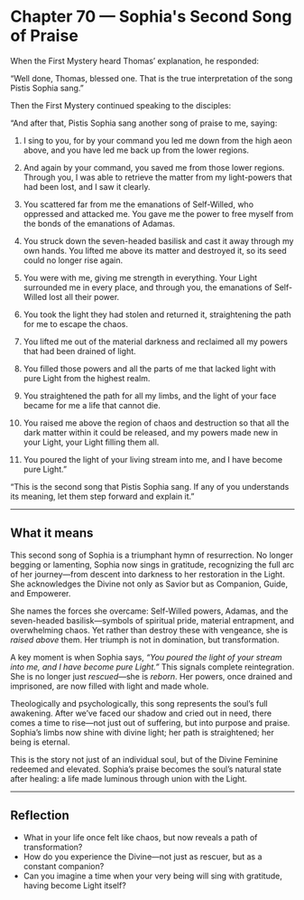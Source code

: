 # Chapter 70 — Sophia's Second Song of Praise

When the First Mystery heard Thomas’ explanation, he responded:

“Well done, Thomas, blessed one. That is the true interpretation of the song Pistis Sophia sang.”

Then the First Mystery continued speaking to the disciples:

“And after that, Pistis Sophia sang another song of praise to me, saying:

1. I sing to you, for by your command you led me down from the high aeon above, and you have led me back up from the lower regions.

2. And again by your command, you saved me from those lower regions. Through you, I was able to retrieve the matter from my light-powers that had been lost, and I saw it clearly.

3. You scattered far from me the emanations of Self-Willed, who oppressed and attacked me. You gave me the power to free myself from the bonds of the emanations of Adamas.

4. You struck down the seven-headed basilisk and cast it away through my own hands. You lifted me above its matter and destroyed it, so its seed could no longer rise again.

5. You were with me, giving me strength in everything. Your Light surrounded me in every place, and through you, the emanations of Self-Willed lost all their power.

6. You took the light they had stolen and returned it, straightening the path for me to escape the chaos.

7. You lifted me out of the material darkness and reclaimed all my powers that had been drained of light.

8. You filled those powers and all the parts of me that lacked light with pure Light from the highest realm.

9. You straightened the path for all my limbs, and the light of your face became for me a life that cannot die.

10. You raised me above the region of chaos and destruction so that all the dark matter within it could be released, and my powers made new in your Light, your Light filling them all.

11. You poured the light of your living stream into me, and I have become pure Light.”

“This is the second song that Pistis Sophia sang. If any of you understands its meaning, let them step forward and explain it.”

---

## What it means

This second song of Sophia is a triumphant hymn of resurrection. No longer begging or lamenting, Sophia now sings in gratitude, recognizing the full arc of her journey—from descent into darkness to her restoration in the Light. She acknowledges the Divine not only as Savior but as Companion, Guide, and Empowerer.

She names the forces she overcame: Self-Willed powers, Adamas, and the seven-headed basilisk—symbols of spiritual pride, material entrapment, and overwhelming chaos. Yet rather than destroy these with vengeance, she is *raised above* them. Her triumph is not in domination, but transformation.

A key moment is when Sophia says, *“You poured the light of your stream into me, and I have become pure Light.”* This signals complete reintegration. She is no longer just *rescued*—she is *reborn*. Her powers, once drained and imprisoned, are now filled with light and made whole.

Theologically and psychologically, this song represents the soul’s full awakening. After we’ve faced our shadow and cried out in need, there comes a time to rise—not just out of suffering, but into purpose and praise. Sophia’s limbs now shine with divine light; her path is straightened; her being is eternal.

This is the story not just of an individual soul, but of the Divine Feminine redeemed and elevated. Sophia’s praise becomes the soul’s natural state after healing: a life made luminous through union with the Light.

---

## Reflection

* What in your life once felt like chaos, but now reveals a path of transformation?
* How do you experience the Divine—not just as rescuer, but as a constant companion?
* Can you imagine a time when your very being will sing with gratitude, having become Light itself?
